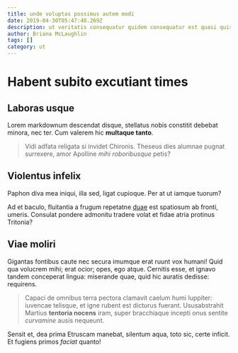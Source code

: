 ```yaml
---
title: unde voluptas possimus autem modi
date: 2019-04-30T05:47:48.269Z
description: ut veritatis consequatur quidem consequatur est quasi quis velit
author: Briana McLaughlin
tags: []
category: ut
---
```


# Habent subito excutiant times

## Laboras usque

Lorem markdownum descendat disque, stellatus nobis constitit debebat minora, nec
ter. Cum valerem hic **multaque tanto**.

> Vidi adfata religata si invidet Chironis. Theseus dies alumnae pugnat
> surrexere, amor Apolline *mihi roboribusque* petis?

## Violentus infelix

Paphon diva mea iniqui, illa sed, ligat cupioque. Per at ut iamque tuorum?

Ad et baculo, fluitantia a frugum repetatne [duae](http://www.setamen.com/) est
spatiosum ab fronti, umeris. Consulat pondere admonitu tradere volat et fidae
atria protinus Tritonia?

## Viae moliri

Gigantas fontibus caute nec secura imumque erat ruunt vox humani! Quid qua
volucrem mihi; erat ocior; opes, ego atque. Cernitis esse, et ignavo tandem
conceperat lingua: miserande quae, quid hic auratis dedisse: requirens.

> Capaci de omnibus terra pectora clamavit caelum humi Iuppiter: iuvencae
> telisque, et igne rubent est dicturus fuerant. Ususabstrahit Martius
> **tentoria nocens** iram, super bracchiaque incepti onus sentite *curvamine*
> ausis nequeunt.

Sensit et, dea prima Etruscam manebat, silentum aqua, toto sic, certe inficit.
Et fugiens primos *faciat* quanto!
